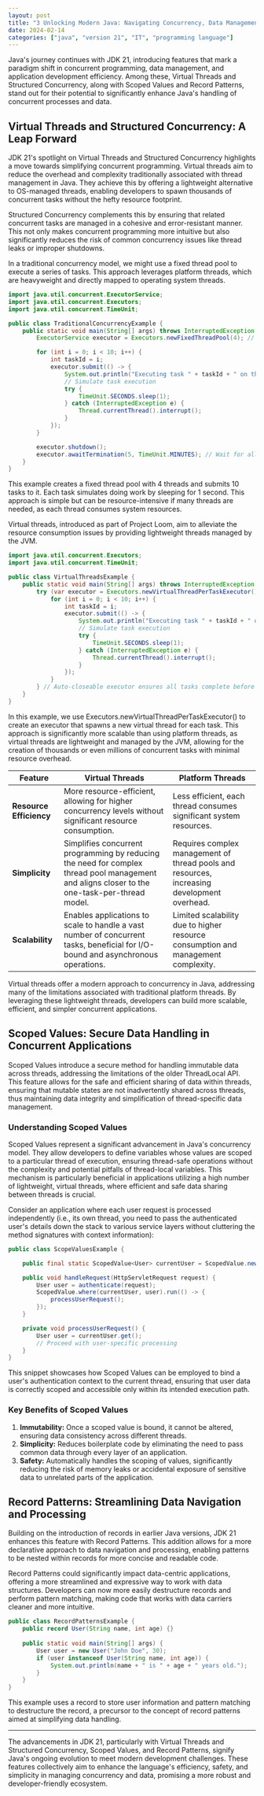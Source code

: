 ```yaml
---
layout: post
title: "3 Unlocking Modern Java: Navigating Concurrency, Data Management, and Efficiency in JDK 21"
date: 2024-02-14
categories: ["java", "version 21", "IT", "programming language"]
---
```


Java's journey continues with JDK 21, introducing features that mark a paradigm shift in concurrent programming, 
data management, and application development efficiency. Among these, Virtual Threads and Structured Concurrency, 
along with Scoped Values and Record Patterns, stand out for their potential to significantly enhance Java's handling 
of concurrent processes and data.

## Virtual Threads and Structured Concurrency: A Leap Forward

JDK 21's spotlight on Virtual Threads and Structured Concurrency highlights a move towards simplifying concurrent programming. 
Virtual threads aim to reduce the overhead and complexity traditionally associated with thread management in Java. 
They achieve this by offering a lightweight alternative to OS-managed threads, enabling developers to spawn thousands 
of concurrent tasks without the hefty resource footprint.

Structured Concurrency complements this by ensuring that related concurrent tasks are managed in a cohesive and 
error-resistant manner. This not only makes concurrent programming more intuitive but also significantly reduces 
the risk of common concurrency issues like thread leaks or improper shutdowns.

In a traditional concurrency model, we might use a fixed thread pool to execute a series of tasks. 
This approach leverages platform threads, which are heavyweight and directly mapped to operating system threads.
```java
import java.util.concurrent.ExecutorService;
import java.util.concurrent.Executors;
import java.util.concurrent.TimeUnit;

public class TraditionalConcurrencyExample {
    public static void main(String[] args) throws InterruptedException {
        ExecutorService executor = Executors.newFixedThreadPool(4); // Creating a thread pool with 4 threads

        for (int i = 0; i < 10; i++) {
            int taskId = i;
            executor.submit(() -> {
                System.out.println("Executing task " + taskId + " on thread " + Thread.currentThread().getName());
                // Simulate task execution
                try {
                    TimeUnit.SECONDS.sleep(1);
                } catch (InterruptedException e) {
                    Thread.currentThread().interrupt();
                }
            });
        }

        executor.shutdown();
        executor.awaitTermination(5, TimeUnit.MINUTES); // Wait for all tasks to finish
    }
}
```
This example creates a fixed thread pool with 4 threads and submits 10 tasks to it. Each task simulates doing work by 
sleeping for 1 second. 
This approach is simple but can be resource-intensive if many threads are needed, as each thread consumes system resources.

Virtual threads, introduced as part of Project Loom, aim to alleviate the resource consumption issues by providing 
lightweight threads managed by the JVM.

```java
import java.util.concurrent.Executors;
import java.util.concurrent.TimeUnit;

public class VirtualThreadsExample {
    public static void main(String[] args) throws InterruptedException {
        try (var executor = Executors.newVirtualThreadPerTaskExecutor()) { // This executor uses virtual threads
            for (int i = 0; i < 10; i++) {
                int taskId = i;
                executor.submit(() -> {
                    System.out.println("Executing task " + taskId + " on virtual thread " + Thread.currentThread().getName());
                    // Simulate task execution
                    try {
                        TimeUnit.SECONDS.sleep(1);
                    } catch (InterruptedException e) {
                        Thread.currentThread().interrupt();
                    }
                });
            }
        } // Auto-closeable executor ensures all tasks complete before closing
    }
}
```
In this example, we use Executors.newVirtualThreadPerTaskExecutor() to create an executor that spawns a new virtual thread for each task. 
This approach is significantly more scalable than using platform threads, as virtual threads are lightweight and managed by the JVM, 
allowing for the creation of thousands or even millions of concurrent tasks with minimal resource overhead.

| Feature                 | Virtual Threads                                                                                                                               | Platform Threads                                                                            |
|-------------------------|-----------------------------------------------------------------------------------------------------------------------------------------------|---------------------------------------------------------------------------------------------|
| **Resource Efficiency** | More resource-efficient, allowing for higher concurrency levels without significant resource consumption.                                     | Less efficient, each thread consumes significant system resources.                          |
| **Simplicity**          | Simplifies concurrent programming by reducing the need for complex thread pool management and aligns closer to the one-task-per-thread model. | Requires complex management of thread pools and resources, increasing development overhead. |
| **Scalability**         | Enables applications to scale to handle a vast number of concurrent tasks, beneficial for I/O-bound and asynchronous operations.              | Limited scalability due to higher resource consumption and management complexity.           |

Virtual threads offer a modern approach to concurrency in Java, addressing many of the limitations associated 
with traditional platform threads. By leveraging these lightweight threads, developers can build more scalable, 
efficient, and simpler concurrent applications.

## Scoped Values: Secure Data Handling in Concurrent Applications

Scoped Values introduce a secure method for handling immutable data across threads, 
addressing the limitations of the older ThreadLocal API. This feature allows for the safe and efficient sharing of 
data within threads, ensuring that mutable states are not inadvertently shared across threads, 
thus maintaining data integrity and simplification of thread-specific data management.

### Understanding Scoped Values

Scoped Values represent a significant advancement in Java's concurrency model. 
They allow developers to define variables whose values are scoped to a particular thread of execution, 
ensuring thread-safe operations without the complexity and potential pitfalls of thread-local variables. 
This mechanism is particularly beneficial in applications utilizing a high number of lightweight, virtual threads, 
where efficient and safe data sharing between threads is crucial.

Consider an application where each user request is processed independently 
(i.e., its own thread, you need to pass the authenticated user's details down the stack to various service 
layers without cluttering the method signatures with context information):

```java
public class ScopeValuesExample {

    public final static ScopedValue<User> currentUser = ScopedValue.newInstance();

    public void handleRequest(HttpServletRequest request) {
        User user = authenticate(request);
        ScopedValue.where(currentUser, user).run(() -> {
            processUserRequest();
        });
    }

    private void processUserRequest() {
        User user = currentUser.get();
        // Proceed with user-specific processing
    }
}
```

This snippet showcases how Scoped Values can be employed to bind a user's authentication context to the current thread, 
ensuring that user data is correctly scoped and accessible only within its intended execution path.

### Key Benefits of Scoped Values
1. **Immutability:** Once a scoped value is bound, it cannot be altered, ensuring data consistency across different threads.
2. **Simplicity:** Reduces boilerplate code by eliminating the need to pass common data through every layer of an application.
3. **Safety:** Automatically handles the scoping of values, significantly reducing the risk of memory leaks or accidental 
exposure of sensitive data to unrelated parts of the application.

## Record Patterns: Streamlining Data Navigation and Processing

Building on the introduction of records in earlier Java versions, JDK 21 enhances this feature with Record Patterns. 
This addition allows for a more declarative approach to data navigation and processing, enabling patterns to be nested 
within records for more concise and readable code.

Record Patterns could significantly impact data-centric applications, offering a more streamlined and expressive way 
to work with data structures. Developers can now more easily destructure records and perform pattern matching, making 
code that works with data carriers cleaner and more intuitive.

```java
public class RecordPatternsExample {
    public record User(String name, int age) {}
    
    public static void main(String[] args) {
        User user = new User("John Doe", 30);
        if (user instanceof User(String name, int age)) {
            System.out.println(name + " is " + age + " years old.");
        }
    }
}
```
This example uses a record to store user information and pattern matching to destructure the record, a precursor to the 
concept of record patterns aimed at simplifying data handling.

---

The advancements in JDK 21, particularly with Virtual Threads and Structured Concurrency, Scoped Values, and Record Patterns, 
signify Java's ongoing evolution to meet modern development challenges. These features collectively aim to enhance the 
language's efficiency, safety, and simplicity in managing concurrency and data, promising a more robust and developer-friendly ecosystem.
